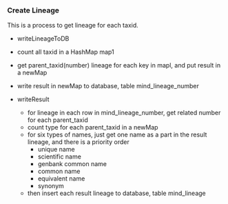 ### Create Lineage

This is a process to get lineage for each taxid.

* writeLineageToDB
 * count all taxid in a HashMap map1
 * get parent_taxid(number) lineage for each key in mapl, and put result in a newMap
 * write result in newMap to database, table mind_lineage_number
 
* writeResult
  * for lineage in each row in mind_lineage_number, get related number for each parent_taxid
  * count type for each parent_taxid in a newMap
  * for six types of names, just get one name as a part in the result lineage, and there is a priority order
    * unique name
    * scientific name
    * genbank common name
    * common name
    * equivalent name
    * synonym
  * then insert each result lineage to database, table mind_lineage
  
